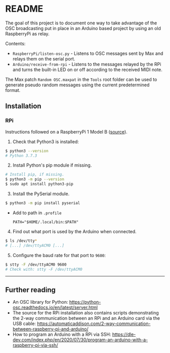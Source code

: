 # README

The goal of this project is to document one way to take advantage of the OSC broadcasting put in place in an Arduino based project by using an old RaspberryPi as relay.

Contents:

- `RaspberryPi/listen-osc.py` - Listens to OSC messages sent by Max and relays them on the serial port.
- `Arduino/receive-from-rpi` - Listens to the messages relayed by the RPi and turns the built-in LED on or off according to the received MIDI note.

The Max patch `Random OSC.maxpat`  in the `Tools` root folder can be used to generate pseudo random messages using the current predetermined format.

## Installation

### RPi

Instructions followed on a RaspberryPi 1 Model B ([source](https://automaticaddison.com/2-way-communication-between-raspberry-pi-and-arduino/)).

1. Check that Python3 is installed:
  ```sh
  $ python3 --version
  # Python 3.7.3
  ```
2. Install Python's pip module if missing.
  ```sh
  # Install pip, if missing.
  $ python3 -m pip --version
  $ sudo apt install python3-pip
  ```
3. Install the PySerial module.
  ```sh
  $ python3 -m pip install pyserial
  ```
  - Add to path in `.profile`
    ```
    PATH="$HOME/.local/bin:$PATH"
    ```
4. Find out what port is used by the Arduino when connected.
  ```sh
  $ ls /dev/tty*
  # [...] /dev/ttyACM0 [...]
  ```
5. Configure the baud rate for that port to `9600`:
  ```sh
  $ stty -F /dev/ttyACM0 9600
  # Check with: stty -F /dev/ttyACM0
  ```

---

## Further reading

- An OSC library for Python: https://python-osc.readthedocs.io/en/latest/server.html
- The source for the RPi installation also contains scripts demonstrating the 2-way communication between an RPi and an Arduino card via the USB cable: https://automaticaddison.com/2-way-communication-between-raspberry-pi-and-arduino/
- How to program an Arduino with a RPi via SSH: https://dle-dev.com/index.php/en/2020/07/30/program-an-arduino-with-a-raspberry-pi-via-ssh/
